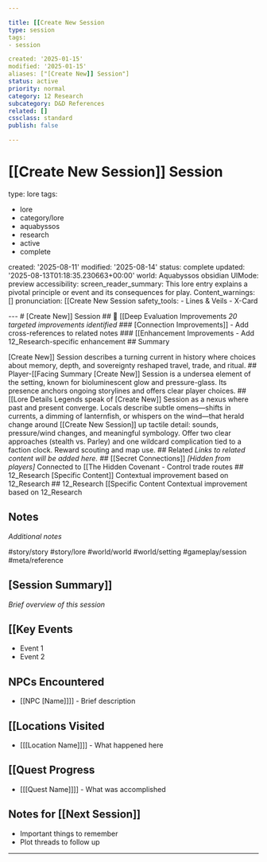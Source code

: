```yaml
---

title: [[Create New Session
type: session
tags:
- session

created: '2025-01-15'
modified: '2025-01-15'
aliases: ["[Create New]] Session"]
status: active
priority: normal
category: 12 Research
subcategory: D&D References
related: []
cssclass: standard
publish: false

---
```


 # [[Create New Session]] Session
type: lore
tags:
- lore
- category/lore
- aquabyssos
- research
- active
- complete

created: '2025-08-11'
modified: '2025-08-14'
status: complete
updated: '2025-08-13T01:18:35.230663+00:00'
world: Aquabyssos
obsidian UIMode: preview
accessibility: screen_reader_summary: This lore entry explains a pivotal principle or event and its consequences for play. Content_warnings: [] pronunciation: [[Create New Session safety_tools: - Lines & Veils - X-Card

--- # [Create New]] Session ## 🔧 [[Deep Evaluation Improvements *20 targeted improvements identified* ### [Connection Improvements]] - Add cross-references to related notes ### [[Enhancement Improvements - Add 12_Research-specific enhancement ## Summary

[Create New]] Session describes a turning current in history where choices about memory, depth, and sovereignty reshaped travel, trade, and ritual. ## Player-[[Facing Summary [Create New]] Session is a undersea element of the setting, known for bioluminescent glow and pressure-glass. Its presence anchors ongoing storylines and offers clear player choices. ## [[Lore Details Legends speak of [Create New]] Session as a nexus where past and present converge. Locals describe subtle omens—shifts in currents, a dimming of lanternfish, or whispers on the wind—that herald change around [[Create New Session]] up tactile detail: sounds, pressure/wind changes, and meaningful symbology. Offer two clear approaches (stealth vs. Parley) and one wildcard complication tied to a faction clock. Reward scouting and map use. ## Related *Links to related content will be added here.* ## [[Secret Connections]] *[Hidden from players]* Connected to [[The Hidden Covenant - Control trade routes ## 12_Research [Specific Content]] Contextual improvement based on 12_Research ## 12_Research [[Specific Content Contextual improvement based on 12_Research

## Notes

*Additional notes*

#story/story
#story/lore
#world/world
#world/setting
#gameplay/session
#meta/reference
## [Session Summary]]
*Brief overview of this session*

## [[Key Events
- Event 1
- Event 2

## NPCs Encountered
- [[NPC [Name]]]] - Brief description

## [[Locations Visited
- [[[Location Name]]]] - What happened here

## [[Quest Progress
- [[[Quest Name]]]] - What was accomplished

## Notes for [[Next Session]]
- Important things to remember
- Plot threads to follow up

---
